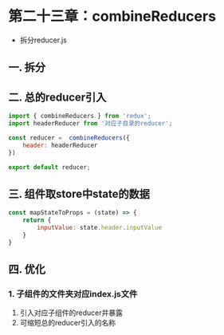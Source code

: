 # 第二十三章：combineReducers

* 拆分reducer.js

## 一. 拆分


## 二. 总的reducer引入
```javascript
import { combineReducers } from 'redux';
import headerReducer from '对应子目录的reducer';

const reducer =  combineReducers({
    header: headerReducer
})

export default reducer;
```

## 三. 组件取store中state的数据

```javascript
const mapStateToProps = (state) => {
    return {
        inputValue: state.header.inputValue
    }
}
```

## 四. 优化
### 1. 子组件的文件夹对应index.js文件
1. 引入对应子组件的reducer并暴露
2. 可缩短总的reducer引入的名称






<comment/>